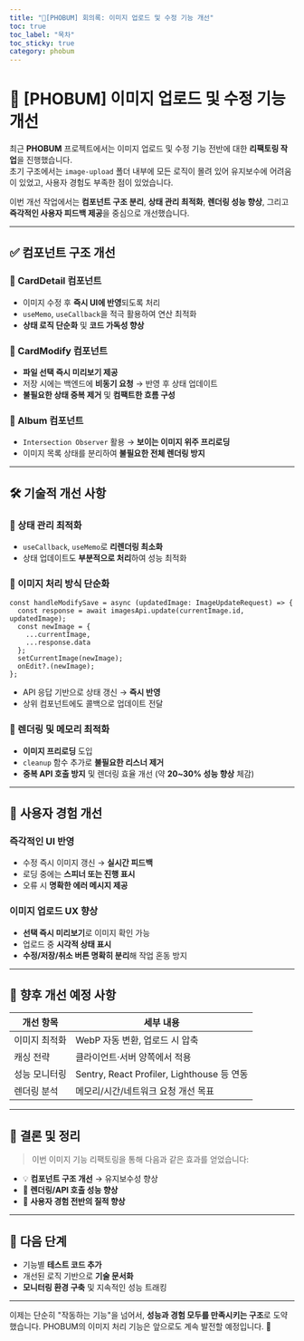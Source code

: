 ```yaml
---
title: "📱[PHOBUM] 회의록: 이미지 업로드 및 수정 기능 개선"
toc: true
toc_label: "목차"
toc_sticky: true
category: phobum
---
```


# 📱 [PHOBUM] 이미지 업로드 및 수정 기능 개선 

최근 **PHOBUM** 프로젝트에서는 이미지 업로드 및 수정 기능 전반에 대한 **리팩토링 작업**을 진행했습니다.  
초기 구조에서는 `image-upload` 폴더 내부에 모든 로직이 몰려 있어 유지보수에 어려움이 있었고, 사용자 경험도 부족한 점이 있었습니다.

이번 개선 작업에서는 **컴포넌트 구조 분리**, **상태 관리 최적화**, **렌더링 성능 향상**, 그리고 **즉각적인 사용자 피드백 제공**을 중심으로 개선했습니다.

---

## ✅ 컴포넌트 구조 개선

### 🔹 CardDetail 컴포넌트
- 이미지 수정 후 **즉시 UI에 반영**되도록 처리
- `useMemo`, `useCallback`을 적극 활용하여 연산 최적화
- **상태 로직 단순화** 및 **코드 가독성 향상**

### 🔹 CardModify 컴포넌트
- **파일 선택 즉시 미리보기 제공**
- 저장 시에는 백엔드에 **비동기 요청** → 반영 후 상태 업데이트
- **불필요한 상태 중복 제거** 및 **컴팩트한 흐름 구성**

### 🔹 Album 컴포넌트
- `Intersection Observer` 활용 → **보이는 이미지 위주 프리로딩**
- 이미지 목록 상태를 분리하여 **불필요한 전체 렌더링 방지**

---

## 🛠 기술적 개선 사항

### 📌 상태 관리 최적화
- `useCallback`, `useMemo`로 **리렌더링 최소화**
- 상태 업데이트도 **부분적으로 처리**하여 성능 최적화

### 📌 이미지 처리 방식 단순화

```tsx
const handleModifySave = async (updatedImage: ImageUpdateRequest) => {
  const response = await imagesApi.update(currentImage.id, updatedImage);
  const newImage = {
    ...currentImage,
    ...response.data
  };
  setCurrentImage(newImage);
  onEdit?.(newImage);
};
```

- API 응답 기반으로 상태 갱신 → **즉시 반영**
- 상위 컴포넌트에도 콜백으로 업데이트 전달

### 📌 렌더링 및 메모리 최적화

- **이미지 프리로딩** 도입
- `cleanup` 함수 추가로 **불필요한 리스너 제거**
- **중복 API 호출 방지** 및 렌더링 효율 개선 (약 **20~30% 성능 향상** 체감)

------

## 🎯 사용자 경험 개선

### 즉각적인 UI 반영

- 수정 즉시 이미지 갱신 → **실시간 피드백**
- 로딩 중에는 **스피너 또는 진행 표시**
- 오류 시 **명확한 에러 메시지 제공**

### 이미지 업로드 UX 향상

- **선택 즉시 미리보기**로 이미지 확인 가능
- 업로드 중 **시각적 상태 표시**
- **수정/저장/취소 버튼 명확히 분리**해 작업 혼동 방지

------

## 🔭 향후 개선 예정 사항

| 개선 항목     | 세부 내용                                  |
| ------------- | ------------------------------------------ |
| 이미지 최적화 | WebP 자동 변환, 업로드 시 압축             |
| 캐싱 전략     | 클라이언트·서버 양쪽에서 적용              |
| 성능 모니터링 | Sentry, React Profiler, Lighthouse 등 연동 |
| 렌더링 분석   | 메모리/시간/네트워크 요청 개선 목표        |



------

## 🧾 결론 및 정리

> 이번 이미지 기능 리팩토링을 통해 다음과 같은 효과를 얻었습니다:

- 💡 **컴포넌트 구조 개선** → 유지보수성 향상
- 🚀 **렌더링/API 호출 성능 향상**
- 🙌 **사용자 경험 전반의 질적 향상**

------

## 📌 다음 단계

- 기능별 **테스트 코드 추가**
- 개선된 로직 기반으로 **기술 문서화**
- **모니터링 환경 구축** 및 지속적인 성능 트래킹

------

이제는 단순히 "작동하는 기능"을 넘어서, **성능과 경험 모두를 만족시키는 구조**로 도약했습니다.
 PHOBUM의 이미지 처리 기능은 앞으로도 계속 발전할 예정입니다. 💪

